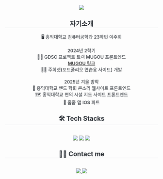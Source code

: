<div align= "center">
    <img src="https://capsule-render.vercel.app/api?type=waving&color=0:cce8b5,100:ffe4a8&height=180&text=Bean_Mouse&animation=&fontColor=606060&fontSize=60" />
    </div>
    <div align= "center"> 
    <h2 style="border-bottom: 1px solid #d8dee4; color: #282d33;"> 자기소개 </h2>  
    <div style="font-weight: 500; font-size: 15px; text-align: center; color: #282d33;"> 🖥️ 홍익대학교 컴퓨터공학과 23학번 이주희</li></br></li></br></li>2024년 2학기</li></br></li>👩‍💻 GDSC 프로젝트 트랙 MUGOU 프론트엔드</br><a href="https://mgu-yulliy-web.vercel.app/login">MUGOU 링크</a>
    </li></br></li>👩‍💻 주희넷(포트폴리오 연습용 사이트) 개발</li></br></li></br></li>2025년 겨울 방학</li></br></li>🥁 홍익대학교 밴드 학회 큰소리 웹사이트 프론트엔드</li></br></li>🗺️ 홍익대학교 편의 시설 지도 사이트 프론트엔드</li></br></li>💌 줍줍 앱 IOS 파트</li>  </div> 
    </div>
    <div align= "center">
    <h2 style="border-bottom: 1px solid #d8dee4; color: #282d33;"> 🛠️ Tech Stacks </h2> <br> 
    <div style="margin: 0 auto; text-align: center;" align= "center"> <img src="https://img.shields.io/badge/Javascript-F7DF1E?style=for-the-badge&logo=Javascript&logoColor=white"> <img src="https://img.shields.io/badge/Typescript-F7DF1E?style=for-the-badge&logo=Typescript&logoColor=black">
          <img src="https://img.shields.io/badge/Swift-F05138?style=for-the-badge&logo=Swift&logoColor=white">
          </div>
    </div>
    <div align= "center">
    <h2 style="border-bottom: 1px solid #d8dee4; color: #282d33;"> 🧑‍💻 Contact me </h2> <br> 
    <div align= "center"> <a href=https://velog.io/@leejuhi/posts> <img src="https://img.shields.io/badge/Velog-20C997?style=for-the-badge&logo=Velog&logoColor=white&link=https://velog.io/@leejuhi/posts"> </a>
         <a href=mailto:anim02032@g.hongik.ac.kr> <img src="https://img.shields.io/badge/Gmail-EA4335?style=for-the-badge&logo=Gmail&logoColor=white&link=mailto:anim02032@g.hongik.ac.kr"> </a>
          </div>  <br> 
    <div align= "center">  </div> 
    </div>
    
